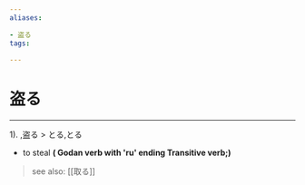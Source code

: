 ```yaml
---
aliases:
    
- 盗る
tags:
    
---
```


# 盗る
---
1).
,盗る > とる,とる

- to steal
**( Godan verb with 'ru' ending Transitive verb;)**
> see also:  [[取る]]
            
